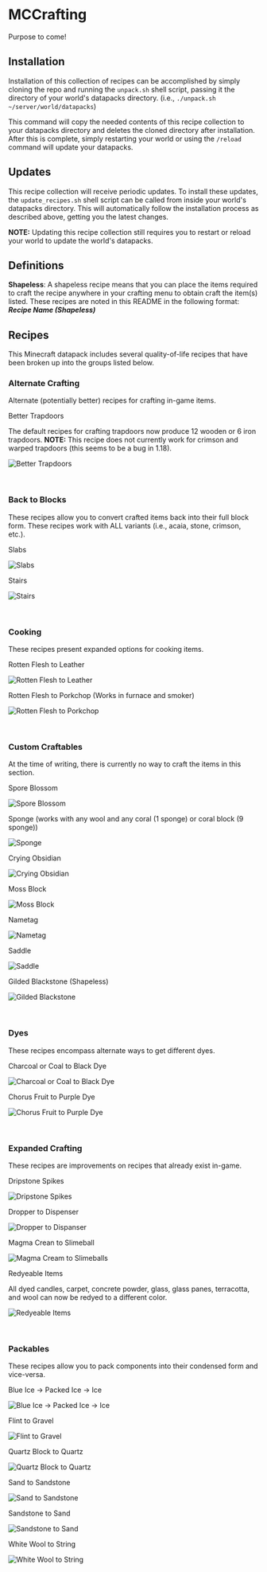 # MCCrafting
Purpose to come!

## Installation
Installation of this collection of recipes can be accomplished by simply cloning
the repo and running the `unpack.sh` shell script, passing it the directory of
your world's datapacks directory. (i.e., `./unpack.sh ~/server/world/datapacks`)

This command will copy the needed contents of this recipe collection to your
datapacks directory and deletes the cloned directory after installation. After
this is complete, simply restarting your world or using the `/reload` command
will update your datapacks.

## Updates
This recipe collection will receive periodic updates. To install these updates,
the `update_recipes.sh` shell script can be called from inside your world's
datapacks directory. This will automatically follow the installation process as
described above, getting you the latest changes.

**NOTE:** Updating this recipe collection still requires you to restart or
reload your world to update the world's datapacks.

## Definitions
**Shapeless**: A shapeless recipe means that you can place the items required
to craft the recipe anywhere in your crafting menu to obtain craft the item(s)
listed. These recipes are noted in this README in the following format: 
***Recipe Name (Shapeless)***

## Recipes
This Minecraft datapack includes several quality-of-life recipes that have been
broken up into the groups listed below.

### Alternate Crafting
Alternate (potentially better) recipes for crafting in-game items.

Better Trapdoors 

The default recipes for crafting trapdoors now produce 12 wooden or 6 iron 
trapdoors. **NOTE:** This recipe does not currently work for crimson and warped
trapdoors (this seems to be a bug in 1.18).

![Better Trapdoors](src/trapdoors.gif)

</br>

### Back to Blocks
These recipes allow you to convert crafted items back into their full block 
form. These recipes work with ALL variants (i.e., acaia, stone, crimson, etc.).

Slabs

![Slabs](src/slabs_to_blocks.png)

Stairs

![Stairs](src/stairs_to_blocks.png)

</br>

### Cooking
These recipes present expanded options for cooking items.

Rotten Flesh to Leather

![Rotten Flesh to Leather](src/campfire_rotten_flesh_to_leather.png)

Rotten Flesh to Porkchop (Works in furnace and smoker)

![Rotten Flesh to Porkchop](src/smoker_rotten_flesh_to_porkchop.png)

</br>

### Custom Craftables
At the time of writing, there is currently no way to craft the items in this section.

Spore Blossom

![Spore Blossom](src/spore_blossom.png)

Sponge (works with any wool and any coral (1 sponge) or coral block (9 sponge))

![Sponge](src/any_coral_and_wool_to_sponge.png)

Crying Obsidian

![Crying Obsidian](src/crying_obsidian.png)

Moss Block

![Moss Block](src/moss_block.png)

Nametag

![Nametag](src/nametag.png)

Saddle

![Saddle](src/saddle.png)

Gilded Blackstone (Shapeless)

![Gilded Blackstone](src/gilded_blackstone.png)

</br>

### Dyes
These recipes encompass alternate ways to get different dyes.

Charcoal or Coal to Black Dye

![Charcoal or Coal to Black Dye](src/more_black_dye.gif)

Chorus Fruit to Purple Dye

![Chorus Fruit to Purple Dye](src/chorus_to_purple_dye.gif)

</br>

### Expanded Crafting
These recipes are improvements on recipes that already exist in-game.

Dripstone Spikes

![Dripstone Spikes](src/dripstone_to_dripstone_spikes.png)

Dropper to Dispenser

![Dropper to Dispanser](src/dropper_to_dispenser.png)

Magma Crean to Slimeball

![Magma Cream to Slimeballs](src/magma_cream_to_slimeball.png)

Redyeable Items

All dyed candles, carpet, concrete powder, glass, glass panes, terracotta, and
wool can now be redyed to a different color.

![Redyeable Items](src/redyeables.gif)

</br>

### Packables
These recipes allow you to pack components into their condensed form and vice-versa.

Blue Ice -> Packed Ice -> Ice

![Blue Ice -> Packed Ice -> Ice](src/ice.gif)

Flint to Gravel

![Flint to Gravel](src/flint_to_gravel.png)

Quartz Block to Quartz

![Quartz Block to Quartz](src/quartz_block_to_quartz.png)

Sand to Sandstone

![Sand to Sandstone](src/sand_to_sandstone.gif)

Sandstone to Sand

![Sandstone to Sand](src/sandstone_to_sand.gif)

White Wool to String

![White Wool to String](src/wool_to_string.png)

</br>
